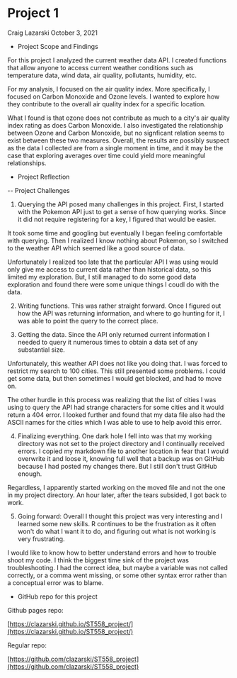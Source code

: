 Project 1
================
Craig Lazarski
October 3, 2021

- Project Scope and Findings

For this project I analyzed the current weather data API. I created functions that allow anyone to access current weather conditions such as temperature data, wind data, air quality, pollutants, humidity, etc. 

For my analysis, I focused on the air quality index. More specifically, I focused on Carbon Monoxide and Ozone levels. I wanted to explore how they contribute to the overall air quality index for a specific location. 

What I found is that ozone does not contribute as much to a city's air quality index rating as does Carbon Monoxide. I also investigated the relationship between Ozone and Carbon Monoxide, but no signficant relation seems to exist between these two measures. Overall, the results are possibly suspect as the data I collected are from a single moment in time, and it may be the case that exploring averages over time could yield more meaningful relationships.



- Project Reflection

-- Project Challenges


1. Querying the API posed many challenges in this project. First, I started with the Pokemon API just to get a sense of how querying works. Since it did not require registering for a key, I figured that would be easier. 

It took some time and googling but eventually I began feeling comfortable with querying. Then I realized I know nothing about Pokemon, so I switched to the weather API which seemed like a good source of data. 

Unfortunately I realized too late that the particular API I was using would only give me access to current data rather than historical data, so this limited my exploration. But, I still managed to do some good data exploration and found there were some unique things I coudl do with the data.


2. Writing functions. This was rather straight forward. Once I figured out how the API was returning information, and where to go hunting for it, I was able to point the query to the correct place.

3. Getting the data. Since the API only returned current information I needed to query it numerous times to obtain a data set of any substantial size. 

Unfortunately, this weather API does not like you doing that. I was forced to restrict my search to 100 cities. This still presented some problems. I could get some data, but then sometimes I would get blocked, and had to move on. 

The other hurdle in this process was realizing that the list of cities I was using to query the API had strange characters for some cities and it would return a 404 error. I looked further and found that my data file also had the ASCII names for the cities which I was able to use to help avoid this error. 

4. Finalizing everything. One dark hole I fell into was that my working directory was not set to the project directory and I continually received errors. I copied my markdown file to another location in fear that I would overwrite it and loose it, knowing full well that a backup was on GitHub because I had posted my changes there. But I still don't trust GitHub enough.

Regardless, I apparently started working on the moved file and not the one in my project directory. An hour later, after the tears subsided, I got back to work. 

5. Going forward: Overall I thought this project was very interesting and I learned some new skills. R continues to be the frustration as it often won't do what I want it to do, and figuring out what is not working is very frustrating.

I would like to know how to better understand errors and how to trouble shoot my code. I think the biggest time sink of the project was troubleshooting. I had the correct idea, but maybe a variable was not called correctly, or a comma went missing, or some other syntax error rather than a conceptual error was to blame.

- GitHub repo for this project

Github pages repo:  

[https://clazarski.github.io/ST558_project/](https://clazarski.github.io/ST558_project/)
  
Regular repo:  

[https://github.com/clazarski/ST558_project](https://github.com/clazarski/ST558_project)
